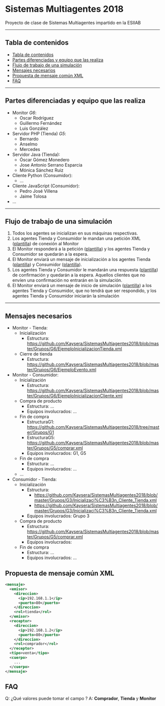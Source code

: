 ﻿# Sistemas Multiagentes 2018

Proyecto de clase de Sistemas Multiagentes impartido en la ESIIAB

-----

## Tabla de contenidos


- [Tabla de contenidos](#tabla-de-contenidos)
- [Partes diferenciadas y equipo que las realiza](#partes-diferenciadas-y-equipo-que-las-realiza)
- [Flujo de trabajo de una simulación](#flujo-de-trabajo-de-una-simulación)
- [Mensajes necesarios](#mensajes-necesarios)
- [Propuesta de mensaje común XML](#propuesta-de-mensaje-común-xml)
- [FAQ](#faq)

-----

## Partes diferenciadas y equipo que las realiza

+ Monitor _G6_:
  + Oscar Rodríguez
  + Guillermo Fernández
  + Luis González
+ Servidor PHP (Tienda) _G5_:
  + Bernardo
  + Anselmo
  + Mercedes
+ Servidor Java (Tienda):
  + Óscar Gómez Monedero
  + Jose Antonio Serrano Esparcia
  + Mónica Sánchez Ruiz
+ Cliente Python (Consumidor):
  + ...
+ Cliente JavaScript (Consumidor):
  + Pedro José Villena
  + Jaime Tolosa
+ ...

-----

## Flujo de trabajo de una simulación

1. Todos los agentes se inicializan en sus máquinas respectivas.
2. Los agentes Tienda y Consumidor le mandan una petición XML ([plantilla](https://github.com/Kaysera/SistemasMultiagentes2018/blob/master/Grupos/G6/EjemploPeticionConexion.xml)) de conexión al Monitor
3. El Monitor responderá a la petición ([plantilla](https://github.com/Kaysera/SistemasMultiagentes2018/blob/master/Grupos/G6/EjemploACKInicio.xml)) y los agentes Tienda y Consumidor se quedarán a la espera.
4. El Monitor enviará un mensaje de inicialización a los agentes Tienda ([plantilla](https://github.com/Kaysera/SistemasMultiagentes2018/blob/master/Grupos/G6/EjemploInicializacionTienda.xml)) y Consumidor ([plantilla](https://github.com/Kaysera/SistemasMultiagentes2018/blob/master/Grupos/G6/EjemploInicializacionCliente.xml)).
5. Los agentes Tienda y Consumidor le mandarán una respuesta ([plantilla](https://github.com/Kaysera/SistemasMultiagentes2018/blob/master/Grupos/G6/EjemploACKAgenteIniciado.xml)) de confirmación y quedarán a la espera. Aquellos clientes que no envíen una confirmación no entrarán en la simulación.
6. El Monitor enviará un mensaje de inicio de simulación ([plantilla](https://github.com/Kaysera/SistemasMultiagentes2018/blob/master/Grupos/G6/EjemploGO.xml)) a los agentes Tienda y Consumidor, que no tendrá que ser respondido, y los agentes Tienda y Consumidor iniciarán la simulación

-----

## Mensajes necesarios

+ Monitor - Tienda:
  + Inicialización
    + Estructura: https://github.com/Kaysera/SistemasMultiagentes2018/blob/master/Grupos/G6/EjemploInicializacionTienda.xml
  + Cierre de tienda
    + Estructura: https://github.com/Kaysera/SistemasMultiagentes2018/blob/master/Grupos/G6/EjemploEvento.xml
+ Monitor - Consumidor:
  + Inicialización
    + Estructura: https://github.com/Kaysera/SistemasMultiagentes2018/blob/master/Grupos/G6/EjemploInicializacionCliente.xml
  + Compra de producto
    + Estructura: ...
    + Equipos involucrados: ...
  + Fin de compra 
    + EstructuraG1: https://github.com/Kaysera/SistemasMultiagentes2018/tree/master/Grupos/G1
    + EstructuraG5: https://github.com/Kaysera/SistemasMultiagentes2018/blob/master/Grupos/G5/comprar.xml
    + Equipos involucrados: G1, G5
  + Fin de compra
    + Estructura: ...
    + Equipos involucrados: ...
  + ...
+ Consumidor - Tienda: 
  + Inicialización
    + Estructura: 
      + https://github.com/Kaysera/SistemasMultiagentes2018/blob/master/Grupos/G3/Inicializaci%C3%B3n_Cliente_Tienda.xml
      + https://github.com/Kaysera/SistemasMultiagentes2018/blob/master/Grupos/G3/Inicializaci%C3%B3n_Cliente_Tienda.xml
    + Equipos involucrados: Grupo 3
  + Compra de producto
    + Estructura: https://github.com/Kaysera/SistemasMultiagentes2018/blob/master/Grupos/G5/comprar.xml
    + Equipos involucrados: 
  + Fin de compra 
    + Estructura: ...
    + Equipos involucrados: ...



## Propuesta de mensaje común XML

```XML
<mensaje>
  <emisor>
    <direccion>
      <ip>192.168.1.1</ip>
      <puerto>80</puerto>
    </direccion>
    <rol>tienda</rol>
  </emisor>
  <receptor>
    <direccion>
      <ip>192.168.1.2</ip>
      <puerto>80</puerto>
    </direccion>
    <rol>comprador</rol>
  </receptor>
  <tipo>venta</tipo>
  <cuerpo>
    ...
  </cuerpo>
</mensaje>
```

## FAQ
Q: ¿Qué valores puede tomar el campo <rol>?
  A: __Comprador__, __Tienda__ y __Monitor__
